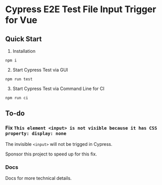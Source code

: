 # Cypress E2E Test File Input Trigger for Vue

## Quick Start

1. Installation

```
npm i
```

2. Start Cypress Test via GUI


```
npm run test
```


3. Start Cypress Test via Command Line for CI


```
npm run ci
```

## To-do

### Fix ```This element <input> is not visible because it has CSS property: display: none```

The invisible ```<input>``` will not be trigged in Cypress. 

Sponsor this project to speed up for this fix.

### Docs

Docs for more technical details.
